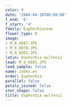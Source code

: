 ```yaml
---
color: Y
date: '2004-04-18T00:00:00'
f_end: '6'
f_start: '4'
family: Euphorbiaceae
flower_type: B
image:
- M_8_0887.JPG
- M_8_0878.JPG
- M_8_0881.JPG
latin: Euphorbia wulfenii
lead: M_8_0881.JPG
lead_sample: false
name: index.en
order: Euphorbia
parallel: false
petals_joined: false
star_shape: false
title: Euphorbia wulfenii
---
```

